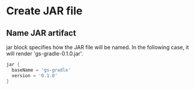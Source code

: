 #  Create JAR file

## Name JAR artifact
jar block specifies how the JAR file will be named. In the following case, it
will render 'gs-gradle-0.1.0.jar'.

```groovy
jar {
  baseName = 'gs-gradle'
  version = '0.1.0'
}
```
